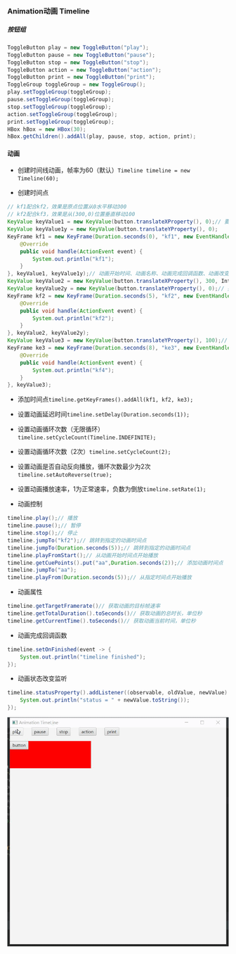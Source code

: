 ### Animation动画 Timeline

##### 按钮组

```java
ToggleButton play = new ToggleButton("play");  
ToggleButton pause = new ToggleButton("pause");  
ToggleButton stop = new ToggleButton("stop");  
ToggleButton action = new ToggleButton("action");  
ToggleButton print = new ToggleButton("print");  
ToggleGroup toggleGroup = new ToggleGroup();  
play.setToggleGroup(toggleGroup);  
pause.setToggleGroup(toggleGroup);  
stop.setToggleGroup(toggleGroup);  
action.setToggleGroup(toggleGroup);  
print.setToggleGroup(toggleGroup);  
HBox hBox = new HBox(30);  
hBox.getChildren().addAll(play, pause, stop, action, print);
```

#### 动画

* 创建时间线动画，帧率为60（默认）`Timeline timeline = new Timeline(60);`

* 创建时间点
  
```java
// kf1配合kf2，效果是原点位置从0水平移动300
// kf2配合kf3，效果是从(300,0)位置垂直移动100
KeyValue keyValue1 = new KeyValue(button.translateXProperty(), 0);// 要改变的监视属性，改变后的属性值  
KeyValue keyValue1y = new KeyValue(button.translateYProperty(), 0);  
KeyFrame kf1 = new KeyFrame(Duration.seconds(0), "kf1", new EventHandler<ActionEvent>() {  
    @Override  
    public void handle(ActionEvent event) {  
        System.out.println("kf1");  
    }  
}, keyValue1, keyValue1y);// 动画开始时间、动画名称、动画完成回调函数、动画改变的监视属性  
KeyValue keyValue2 = new KeyValue(button.translateXProperty(), 300, Interpolator.EASE_BOTH);// 要改变的监视属性，改变后的属性值，缓慢进入与离开  
KeyValue keyValue2y = new KeyValue(button.translateYProperty(), 0);// 要改变的监视属性，改变后的属性值  
KeyFrame kf2 = new KeyFrame(Duration.seconds(5), "kf2", new EventHandler<ActionEvent>() {  
    @Override  
    public void handle(ActionEvent event) {  
        System.out.println("kf2");  
    }  
}, keyValue2, keyValue2y);  
KeyValue keyValue3 = new KeyValue(button.translateYProperty(), 100);// 要改变的监视属性，改变后的属性值  
KeyFrame ke3 = new KeyFrame(Duration.seconds(8), "ke3", new EventHandler<ActionEvent>() {  
    @Override  
    public void handle(ActionEvent event) {  
        System.out.println("kf4");  
    }  
}, keyValue3);
```

* 添加时间点`timeline.getKeyFrames().addAll(kf1, kf2, ke3);`

* 设置动画延迟时间`timeline.setDelay(Duration.seconds(1));`

* 设置动画循环次数（无限循环）`timeline.setCycleCount(Timeline.INDEFINITE);`

* 设置动画循环次数（2次）`timeline.setCycleCount(2);`

* 设置动画是否自动反向播放，循环次数最少为2次`timeline.setAutoReverse(true);`

* 设置动画播放速率，1为正常速率，负数为倒放`timeline.setRate(1);`

* 动画控制
  
```java
timeline.play();// 播放
timeline.pause();// 暂停
timeline.stop();// 停止
timeline.jumpTo("kf2");// 跳转到指定的动画时间点  
timeline.jumpTo(Duration.seconds(5));// 跳转到指定的动画时间点  
timeline.playFromStart();// 从动画开始时间点开始播放  
timeline.getCuePoints().put("aa",Duration.seconds(2));// 添加动画时间点  
timeline.jumpTo("aa");  
timeline.playFrom(Duration.seconds(5));// 从指定时间点开始播放
```

* 动画属性
  
```java
timeline.getTargetFramerate()// 获取动画的目标帧速率
timeline.getTotalDuration().toSeconds()// 获取动画的总时长，单位秒
timeline.getCurrentTime().toSeconds()// 获取动画当前时间，单位秒
```

* 动画完成回调函数
  
```java
timeline.setOnFinished(event -> {  
    System.out.println("timeline finished");  
});
```

* 动画状态改变监听
  
```java
timeline.statusProperty().addListener((observable, oldValue, newValue) -> {  
    System.out.println("status = " + newValue.toString());  
});
```

![](../assets/VeryCapture_20220619135320.gif)
